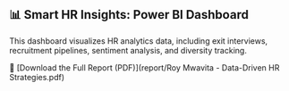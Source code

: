 ## 📊 Smart HR Insights: Power BI Dashboard

This dashboard visualizes HR analytics data, including exit interviews, recruitment pipelines, sentiment analysis, and diversity tracking.

📄 [Download the Full Report (PDF)](report/Roy Mwavita - Data-Driven HR Strategies.pdf)
